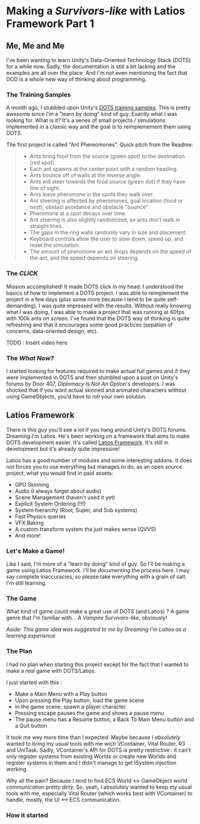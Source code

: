 # Making a *Survivors-like* with Latios Framework Part 1

## Me, Me and Me
I've been wanting to learn Unity's Data-Oriented Technology Stack (DOTS) for a while now. Sadly, the documentation is still a bit lacking and the examples are all over the place. And I'm not even mentioning the fact that DOD is a whole new way of thinking about programming.

### The Training Samples
A month ago, I stubbled upon Unity's [DOTS training samples]([https://](https://github.com/Unity-Technologies/DOTS-training-samples)). This is pretty awesome since I'm a "learn by doing" kind of guy. Exactly what I was looking for. What is it? It's a series of small projects / simulations implemented in a classic way and the goal is to reimplemement them using DOTS.

The first project is called "Ant Phereomones". Quick pitch from the Readme:

> - Ants bring food from the source (green spot) to the destination (red spot).
> - Each ant spawns at the center point with a random heading.
> - Ants bounce off of walls at the inverse angle.
> - Ants will steer towards the food source (green dot) if they have line of sight.
> - Ants leave pheromone in the spots they walk over.
> - Ant steering is affected by pheromones, goal location (food or nest), obstacl avoidance and obstacle "bounce".
> - Pheromone at a spot decays over time.
> - Ant steering is also slightly randomized, so ants don’t walk in straight lines.
> - The gaps in the ring walls randomly vary in size and placement.
> - Keyboard controls allow the user to slow down, speed up, and reset the simulation.
> - The amount of pheromone an ant drops depends on the speed of the ant, and the speed depends on steering.

### The *CLICK*
Mission accomplished! It made DOTS click in my head. I understood the basics of how to implement a DOTS project. I was able to reimplement the project in a few days (plus some more because I tend to be quite self-demanding). I was quite impressed with the results. Without really knowing what I was doing, I was able to make a project that was running at 60fps with 100k ants on screen. I've found that the DOTS way of thinking is quite refreshing and that it encourages some good practices (sepation of concerns, data-oriented design, etc).

TODO : Insert video here

### The *What Now?*

I started looking for features required to make actual full games and if they were implemented in DOTS and then stumbled upon a post on Unity's forums by Door 407, *Diplomacy Is Not An Option*'s developers. I was shocked that if you want actual skinned and animated characters without using GameObjects, you'd have to roll your own solution.

## Latios Framework


There is this *guy* you'll see a lot if you hang around Unity's DOTS forums. Dreaming I'm Latios. He's been working on a framework that aims to make DOTS development easier. It's called [Latios Framework](https://github.com/Dreaming381/Latios-Framework). It's still in development but it's already quite impressive!

Latios has a good number of modules and some interesting addons. It does not forces you to use everything but manages to do, as an open source project, what you would find in paid assets:
- GPU Skinning
- Audio (I always forget about audio)
- Scene Management (haven't used it yet)
- Explicit System Ordering (!!!)
- System hierarchy (Root, Super, and Sub systems)
- Fast Physics queries
- VFX Baking
- A custom transform system tha just makes sense (QVVS)
- And more!

### Let's Make a Game!

Like I said, I'm more of a "learn by doing" kind of guy. So I'll be making a game using Latios Framework. I'll be documenting the process here. I may say complete inaccuracies, so please take everything with a grain of salt. I'm still learning.

### The Game

What kind of game could make a great use of DOTS (and Latios) ? A game genre that I'm familiar with... A *Vampire Survivors-like*, obviously!

*Aside: This game idea was suggested to me by Dreaming I'm Latios as a learning experience*

### The Plan

I had no plan when starting this project except for the fact that I wanted to make a *real* game with DOTS/Latios.

I just started with this :
- Make a Main Menu with a Play button
- Upon pressing the Play button, load the game scene
- In the game scene, spawn a player character
- Pressing escape pauses the game and shows a pause menu
- The pause menu has a Resume button, a Back To Main Menu button and a Quit button

It took me wey more time than I expected. Maybe because I *absolutely* wanted to bring my usual tools with me wich VContainer, Vital Router, R3 and UniTask. Sadly, VContainer's API for DOTS is pretty restrictive : it can't only register systems from existing Worlds or create new Worlds and register systems in them and I didn't manage to get ISystem injection working.

Why all the pain? Because I tend to find ECS World <-> GameObject world *communication* pretty *dirty*. So, yeah, I absolutely wanted to keep my usual tools with me, especially Vital Router (which works best with VContainer) to handle, mostly, the UI <-> ECS communication.

### How it started

